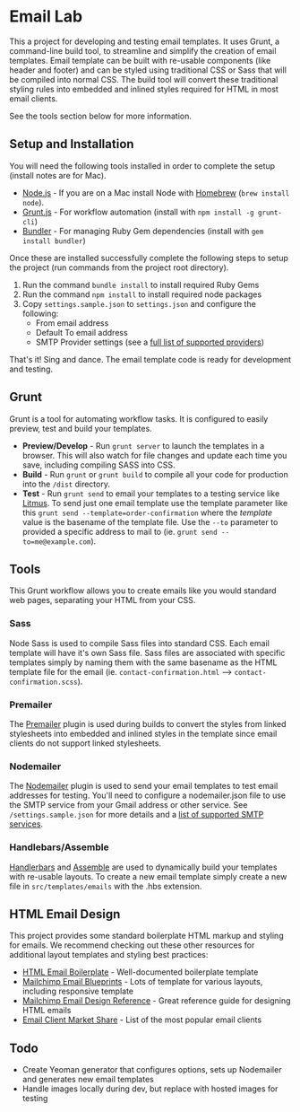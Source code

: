 # Email Lab

This a project for developing and testing email templates. It uses Grunt, a command-line build tool,
to streamline and simplify the creation of email templates. Email template can be built with re-usable
components (like header and footer) and can be styled using traditional CSS or Sass that will be compiled
into normal CSS. The build tool will convert these traditional styling rules into embedded and inlined
styles required for HTML in most email clients.

See the tools section below for more information.

## Setup and Installation

You will need the following tools installed in order to complete the setup (install notes are for Mac).

- [Node.js](http://nodejs.org) - If you are on a Mac install Node with [Homebrew](http://brew.sh/) (`brew install node`).
- [Grunt.js](http://gruntjs.com/getting-started) - For workflow automation (install with `npm install -g grunt-cli`)
- [Bundler](http://bundler.io/) - For managing Ruby Gem dependencies (install with `gem install bundler`)

Once these are installed successfully complete the following steps to setup the project (run commands from the project root directory).

1. Run the command `bundle install` to install required Ruby Gems
2. Run the command `npm install` to install required node packages
3. Copy `settings.sample.json` to `settings.json` and configure the following:
    - From email address
    - Default To email address
    - SMTP Provider settings (see a [full list of supported providers](https://github.com/andris9/nodemailer-wellknown#supported-services))

That's it! Sing and dance. The email template code is ready for development and testing.

## Grunt

Grunt is a tool for automating workflow tasks. It is configured to easily preview, test and build your templates.

- **Preview/Develop** - Run `grunt server` to launch the templates in a browser. This will also watch for file changes and update each time you save, including compiling SASS into CSS.
- **Build** - Run `grunt` or `grunt build` to compile all your code for production into the `/dist` directory.
- **Test** - Run `grunt send` to email your templates to a testing service like [Litmus](http://litmus.com/). To send just one email template use the template parameter like this `grunt send --template=order-confirmation` where the _template_ value is the basename of the template file. Use the `--to` parameter to provided a specific address to mail to (ie. `grunt send --to=me@example.com`).

## Tools

This Grunt workflow allows you to create emails like you would standard web pages, separating
your HTML from your CSS.

### Sass

Node Sass is used to compile Sass files into standard CSS. Each email template will have it's own
Sass file. Sass files are associated with specific templates simply by naming them with the same
basename as the HTML template file for the email (ie. `contact-confirmation.html` --> `contact-confirmation.scss`).

### Premailer

The [Premailer](https://github.com/dwightjack/grunt-premailer) plugin is used during builds to convert
the styles from linked stylesheets into embedded and inlined styles in the template since email
clients do not support linked stylesheets.

### Nodemailer

The [Nodemailer](https://github.com/dwightjack/grunt-nodemailer) plugin is used to send your email
templates to test email addresses for testing. You'll need to configure a nodemailer.json file
to use the SMTP service from your Gmail address or other service. See `/settings.sample.json`
for more details and a [list of supported SMTP services](https://github.com/andris9/nodemailer-wellknown#supported-services).

### Handlebars/Assemble

[Handlerbars](http://handlebarsjs.com/) and [Assemble](http://assemble.io/) are used
to dynamically build your templates with re-usable layouts. To create a new email
template simply create a new file in `src/templates/emails` with the .hbs extension.

## HTML Email Design

This project provides some standard boilerplate HTML markup and styling for emails. We recommend checking out these
other resources for additional layout templates and styling best practices:

- [HTML Email Boilerplate](https://github.com/seanpowell/Email-Boilerplate) - Well-documented boilerplate template 
- [Mailchimp Email Blueprints](https://github.com/mailchimp/Email-Blueprints) - Lots of template for various layouts, including responsive template
- [Mailchimp Email Design Reference](http://templates.mailchimp.com/) - Great reference guide for designing HTML emails
- [Email Client Market Share](http://emailclientmarketshare.com/) - List of the most popular email clients

## Todo

- Create Yeoman generator that configures options, sets up Nodemailer and generates new email templates
- Handle images locally during dev, but replace with hosted images for testing
